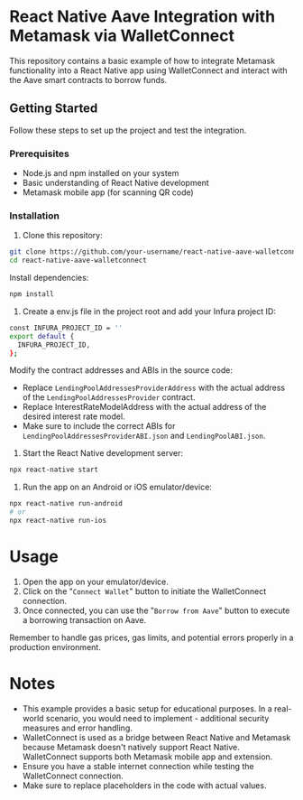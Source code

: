 

# React Native Aave Integration with Metamask via WalletConnect

This repository contains a basic example of how to integrate Metamask functionality into a React Native app using WalletConnect and interact with the Aave smart contracts to borrow funds.

## Getting Started

Follow these steps to set up the project and test the integration.

### Prerequisites

- Node.js and npm installed on your system
- Basic understanding of React Native development
- Metamask mobile app (for scanning QR code)

### Installation

1. Clone this repository:

```bash
git clone https://github.com/your-username/react-native-aave-walletconnect.git
cd react-native-aave-walletconnect
```
Install dependencies: 
```sh
npm install
```
1. Create a env.js file in the project root and add your Infura project ID:

```sh
const INFURA_PROJECT_ID = ''
export default {
  INFURA_PROJECT_ID,
};
```

Modify the contract addresses and ABIs in the source code:

- Replace `LendingPoolAddressesProviderAddress` with the actual address of the `LendingPoolAddressesProvider` contract.
- Replace InterestRateModelAddress with the actual address of the desired interest rate model.
- Make sure to include the correct ABIs for `LendingPoolAddressesProviderABI.json` and `LendingPoolABI.json`.


1. Start the React Native development server:

```bash
npx react-native start
```

1. Run the app on an Android or iOS emulator/device:

```bash
npx react-native run-android
# or
npx react-native run-ios
```

# Usage

1. Open the app on your emulator/device.
2. Click on the "`Connect Wallet`" button to initiate the WalletConnect connection.
3. Once connected, you can use the "`Borrow from Aave`" button to execute a borrowing transaction on Aave.

Remember to handle gas prices, gas limits, and potential errors properly in a production environment.


# Notes

- This example provides a basic setup for educational purposes. In a real-world scenario, you would need to implement - additional security measures and error handling.
- WalletConnect is used as a bridge between React Native and Metamask because Metamask doesn't natively support React Native. WalletConnect supports both Metamask mobile app and extension.
- Ensure you have a stable internet connection while testing the WalletConnect connection.
- Make sure to replace placeholders in the code with actual values.